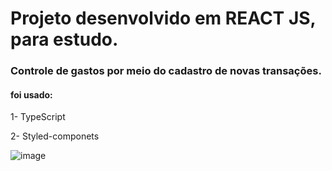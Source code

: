 # Projeto desenvolvido em REACT JS, para estudo.

### Controle de gastos por meio do cadastro de novas transações. 

#### foi usado: 
1- TypeScript   

2- Styled-componets

![image](https://user-images.githubusercontent.com/89158507/150145096-490aae94-ce72-42c5-a571-ecfdfcaa0521.png)



